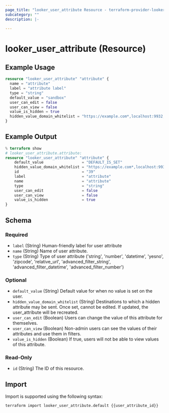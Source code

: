 ```yaml
---
page_title: "looker_user_attribute Resource - terraform-provider-looker"
subcategory: ""
description: |-
  
---
```

# looker_user_attribute (Resource)

## Example Usage
```terraform
resource "looker_user_attribute" "attribute" {
  name = "attribute"
  label = "attribute label"
  type = "string"
  default_value = "sandbox"
  user_can_edit = false
  user_can_view = false
  value_is_hidden = true
  hidden_value_domain_whitelist = "https://example.com*,localhost:9932,https://www.*.my-destination.com/*"
}
```

## Example Output
```terraform
% terraform show
# looker_user_attribute.attribute:
resource "looker_user_attribute" "attribute" {
    default_value                 = "DEFAULT_IS_SET"
    hidden_value_domain_whitelist = "https://example.com*,localhost:9932,https://www.*.my-destination.com/*"
    id                            = "39"
    label                         = "attribute"
    name                          = "attribute"
    type                          = "string"
    user_can_edit                 = false
    user_can_view                 = false
    value_is_hidden               = true
}
```

<!-- schema generated by tfplugindocs -->
## Schema

### Required

- `label` (String) Human-friendly label for user attribute
- `name` (String) Name of user attribute.
- `type` (String) Type of user attribute ('string', 'number', 'datetime', 'yesno', 'zipcode', 'relative_url', 'advanced_filter_string', 'advanced_filter_datetime', 'advanced_filter_number')

### Optional

- `default_value` (String) Default value for when no value is set on the user.
- `hidden_value_domain_whitelist` (String) Destinations to which a hidden attribute may be sent. Once set, cannot be edited. If updated, the user_attribute will be recreated.
- `user_can_edit` (Boolean) Users can change the value of this attribute for themselves.
- `user_can_view` (Boolean) Non-admin users can see the values of their attributes and use them in filters.
- `value_is_hidden` (Boolean) If true, users will not be able to view values of this attribute.

### Read-Only

- `id` (String) The ID of this resource.
## Import
Import is supported using the following syntax:
```shell
terraform import looker_user_attribute.default {{user_attribute_id}}
```